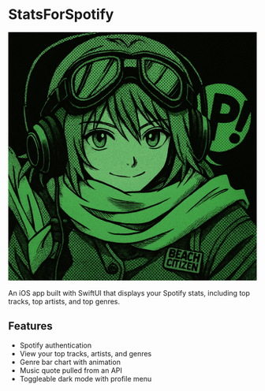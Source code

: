 # StatsForSpotify

![App Icon](Images/appicon2.png)

An iOS app built with SwiftUI that displays your Spotify stats, including top tracks, top artists, and top genres.

## Features

- Spotify authentication
- View your top tracks, artists, and genres
- Genre bar chart with animation
- Music quote pulled from an API
- Toggleable dark mode with profile menu
